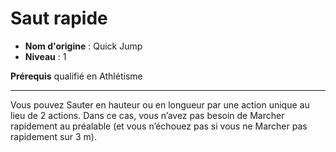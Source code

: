 # Saut rapide

 * **Nom d'origine** : Quick Jump
 * **Niveau** : 1


<p><strong>Prérequis</strong> qualifié en Athlétisme</p>
<hr>
<p>Vous pouvez Sauter en hauteur ou en longueur par une action unique au lieu de 2 actions. Dans ce cas, vous n’avez pas besoin de Marcher rapidement au préalable (et vous n’échouez pas si vous ne Marcher pas rapidement sur 3 m).</p>